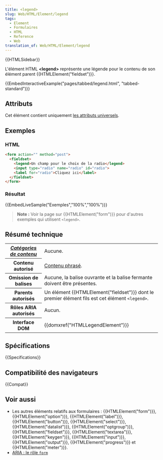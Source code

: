 ```yaml
---
title: <legend>
slug: Web/HTML/Element/legend
tags:
  - Element
  - Formulaires
  - HTML
  - Reference
  - Web
translation_of: Web/HTML/Element/legend
---
```


{{HTMLSidebar}}

L'élément HTML **\<legend>** représente une légende pour le contenu de son élément parent {{HTMLElement("fieldset")}}.

{{EmbedInteractiveExample("pages/tabbed/legend.html", "tabbed-standard")}}

## Attributs

Cet élément contient uniquement [les attributs universels](/fr/docs/Web/HTML/Attributs_universels).

## Exemples

### HTML

```html
<form action="" method="post">
  <fieldset>
    <legend>Un champ pour le choix de la radio</legend>
    <input type="radio" name="radio" id="radio">
    <label for="radio">Cliquez ici</label>
  </fieldset>
</form>
```

### Résultat

{{EmbedLiveSample("Exemples","100%","100%")}}

> **Note :** Voir la page sur {{HTMLElement("form")}} pour d'autres exemples qui utilisent `<legend>`.

## Résumé technique

<table class="properties">
  <tbody>
    <tr>
      <th scope="row">
        <dfn
          ><a href="/fr/docs/Web/HTML/Catégorie_de_contenu"
            >Catégories de contenu</a
          ></dfn
        >
      </th>
      <td>Aucune.</td>
    </tr>
    <tr>
      <th scope="row">Contenu autorisé</th>
      <td>
        <a
          href="/fr/docs/Web/HTML/Catégorie_de_contenu#Contenu_phras.C3.A9"
          >Contenu phrasé</a
        >.
      </td>
    </tr>
    <tr>
      <th scope="row">Omission de balises</th>
      <td>
        Aucune, la balise ouvrante et la balise fermante doivent être présentes.
      </td>
    </tr>
    <tr>
      <th scope="row">Parents autorisés</th>
      <td>
        Un élément {{HTMLElement("fieldset")}} dont le premier élément
        fils est cet élément <code>&#x3C;legend></code>.
      </td>
    </tr>
    <tr>
      <th scope="row">Rôles ARIA autorisés</th>
      <td>Aucun.</td>
    </tr>
    <tr>
      <th scope="row">Interface DOM</th>
      <td>{{domxref("HTMLLegendElement")}}</td>
    </tr>
  </tbody>
</table>

## Spécifications

{{Specifications}}

## Compatibilité des navigateurs

{{Compat}}

## Voir aussi

- Les autres éléments relatifs aux formulaires : {{HTMLElement("form")}}, {{HTMLElement("option")}}, {{HTMLElement("label")}}, {{HTMLElement("button")}}, {{HTMLElement("select")}}, {{HTMLElement("datalist")}}, {{HTMLElement("optgroup")}}, {{HTMLElement("fieldset")}}, {{HTMLElement("textarea")}}, {{HTMLElement("keygen")}}, {{HTMLElement("input")}}, {{HTMLElement("output")}}, {{HTMLElement("progress")}} et {{HTMLElement("meter")}}.
- [ARIA : le rôle `form`](/fr/docs/Web/Accessibility/ARIA/Roles/Form_Role)
